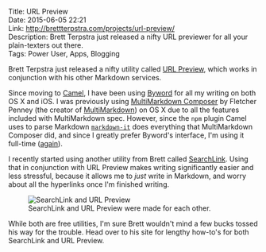 Title: URL Preview  
Date: 2015-06-05 22:21  
Link: http://brettterpstra.com/projects/url-preview/  
Description: Brett Terpstra just released a nifty URL previewer for all your plain-texters out there.  
Tags: Power User, Apps, Blogging    

Brett Terpstra just released a nifty utility called [URL Preview][0402-0001], which works in conjunction with his other Markdown services.

Since moving to [Camel][camel], I have been using [Byword][0402-0003] for all my writing on both OS X and iOS. I was previously using [MultiMarkdown Composer][0402-0004] by Fletcher Penney (the creator of [MultiMarkdown][0402-0005]) on OS X due to all the features included with MultiMarkdown spec. However, since the `npm` plugin Camel uses to parse Markdown [`markdown-it`][0402-0006] does everything that MultiMarkdown Composer did, and since I greatly prefer Byword's interface, I'm using it full-time ([again][again]).

I recently started using another utility from Brett called [SearchLink][0402-0002]. Using that in conjunction with URL Preview makes writing significantly easier and less stressful, because it allows me to *just* write in Markdown, and worry about all the hyperlinks once I'm finished writing. 

<figure>
	<img src="http://d.pr/i/1glDj+" alt="SearchLink and URL Preview" title="SearchLink and URL Preview">
	<figcaption>SearchLink and URL Preview were made for each other.</figcaption>
</figure>

While both are free utilities, I'm sure Brett wouldn't mind a few bucks tossed his way for the trouble. Head over to his site for lengthy how-to's for both SearchLink and URL Preview.

[0402-0001]: http://brettterpstra.com/projects/url-preview/ "Brett's project page for URL Preview"
[0402-0002]: http://brettterpstra.com/projects/searchlink/ "Brett's project page for SearchLink"
[0402-0003]: https://itunes.apple.com/us/app/byword/id420212497?mt=12&at=1l3vx9s "Byword on the App Store"
[0402-0004]: https://itunes.apple.com/us/app/multimarkdown-composer-2/id593294811?mt=12&at=1l3vx9s "MultiMarkdown Composer 2 on the Mac App Store"
[0402-0005]: http://fletcherpenney.net/multimarkdown/ "Fletcher Penney's site about MultiMarkdown"
[0402-0006]: https://www.npmjs.com/package/markdown-it "npmjs page for `markdown-it`"
[again]: /2015/3/4/byword-multimarkdown-composer-and-more "My thoughts on using Byword and MultiMarkdown Composer"
[camel]: /2015/6/1/introducing-theoveranalyzed-30 "My post introducing TheOverAnalyzed 3.0"